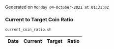 Generated on `Monday 04-October-2021 at 01:31:02`

### Current to Target Coin Ratio
`current_coin_ratio.sh`

Date|Current|Target|Ratio
---|---|---|---
